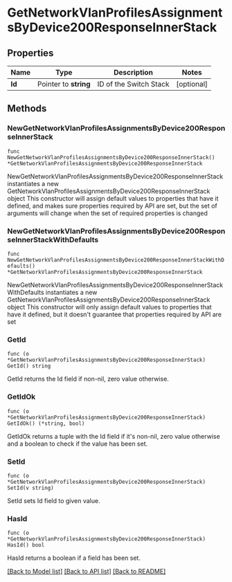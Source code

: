 # GetNetworkVlanProfilesAssignmentsByDevice200ResponseInnerStack

## Properties

Name | Type | Description | Notes
------------ | ------------- | ------------- | -------------
**Id** | Pointer to **string** | ID of the Switch Stack | [optional] 

## Methods

### NewGetNetworkVlanProfilesAssignmentsByDevice200ResponseInnerStack

`func NewGetNetworkVlanProfilesAssignmentsByDevice200ResponseInnerStack() *GetNetworkVlanProfilesAssignmentsByDevice200ResponseInnerStack`

NewGetNetworkVlanProfilesAssignmentsByDevice200ResponseInnerStack instantiates a new GetNetworkVlanProfilesAssignmentsByDevice200ResponseInnerStack object
This constructor will assign default values to properties that have it defined,
and makes sure properties required by API are set, but the set of arguments
will change when the set of required properties is changed

### NewGetNetworkVlanProfilesAssignmentsByDevice200ResponseInnerStackWithDefaults

`func NewGetNetworkVlanProfilesAssignmentsByDevice200ResponseInnerStackWithDefaults() *GetNetworkVlanProfilesAssignmentsByDevice200ResponseInnerStack`

NewGetNetworkVlanProfilesAssignmentsByDevice200ResponseInnerStackWithDefaults instantiates a new GetNetworkVlanProfilesAssignmentsByDevice200ResponseInnerStack object
This constructor will only assign default values to properties that have it defined,
but it doesn't guarantee that properties required by API are set

### GetId

`func (o *GetNetworkVlanProfilesAssignmentsByDevice200ResponseInnerStack) GetId() string`

GetId returns the Id field if non-nil, zero value otherwise.

### GetIdOk

`func (o *GetNetworkVlanProfilesAssignmentsByDevice200ResponseInnerStack) GetIdOk() (*string, bool)`

GetIdOk returns a tuple with the Id field if it's non-nil, zero value otherwise
and a boolean to check if the value has been set.

### SetId

`func (o *GetNetworkVlanProfilesAssignmentsByDevice200ResponseInnerStack) SetId(v string)`

SetId sets Id field to given value.

### HasId

`func (o *GetNetworkVlanProfilesAssignmentsByDevice200ResponseInnerStack) HasId() bool`

HasId returns a boolean if a field has been set.


[[Back to Model list]](../README.md#documentation-for-models) [[Back to API list]](../README.md#documentation-for-api-endpoints) [[Back to README]](../README.md)


